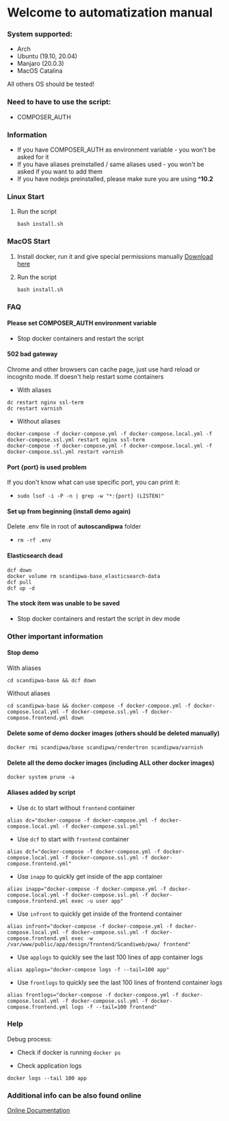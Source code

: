 # Welcome to automatization manual

### System supported:
- Arch
- Ubuntu (19.10, 20.04)
- Manjaro (20.0.3)
- MacOS Catalina

All others OS should be tested!

### Need to have to use the script:
* COMPOSER_AUTH

### Information
* If you have COMPOSER_AUTH as environment variable - you won't be asked for it
* If you have aliases preinstalled / same aliases used - you won't be asked if you want to add them
* If you have nodejs preinstalled, please make sure you are using <b>^10.2</b>

### Linux Start

1. Run the script
   ```
   bash install.sh
   ```

### MacOS Start

1. Install docker, run it and give special permissions manually
   [Download here](https://hub.docker.com/editions/community/docker-ce-desktop-mac/)

2. Run the script
   ```
   bash install.sh
   ```


### FAQ
#### Please set COMPOSER_AUTH environment variable
- Stop docker containers and restart the script

#### 502 bad gateway
Chrome and other browsers can cache page, just use hard reload or incognito mode. If doesn't help restart some containers
- With aliases
```
dc restart nginx ssl-term
dc restart varnish
```
- Without aliases
```
docker-compose -f docker-compose.yml -f docker-compose.local.yml -f docker-compose.ssl.yml restart nginx ssl-term
docker-compose -f docker-compose.yml -f docker-compose.local.yml -f docker-compose.ssl.yml restart varnish
```

#### Port {port} is used problem
If you don't know what can use specific port, you can print it:
- ``` sudo lsof -i -P -n | grep -w "*:{port} (LISTEN)" ```

#### Set up from beginning (install demo again)
Delete .env file in root of <b>autoscandipwa</b> folder
- ``` rm -rf .env ```

#### Elasticsearch dead
```
dcf down
docker volume rm scandipwa-base_elasticsearch-data
dcf pull
dcf up -d
```

#### The stock item was unable to be saved
- Stop docker containers and restart the script in dev mode

### Other important information
#### Stop demo

With aliases
``` 
cd scandipwa-base && dcf down 
```

Without aliases

``` 
cd scandipwa-base && docker-compose -f docker-compose.yml -f docker-compose.local.yml -f docker-compose.ssl.yml -f docker-compose.frontend.yml down 
```

#### Delete some of demo docker images (others should be deleted manually)
```
docker rmi scandipwa/base scandipwa/rendertron scandipwa/varnish 
```

#### Delete all the demo docker images (including ALL other docker images)
``` 
docker system prune -a 
```

#### Aliases added by script
- Use `dc` to start without `frontend` container
```
alias dc="docker-compose -f docker-compose.yml -f docker-compose.local.yml -f docker-compose.ssl.yml"
```

- Use `dcf` to start with `frontend` container
```
alias dcf="docker-compose -f docker-compose.yml -f docker-compose.local.yml -f docker-compose.ssl.yml -f docker-compose.frontend.yml"
```

- Use `inapp` to quickly get inside of the app container
```
alias inapp="docker-compose -f docker-compose.yml -f docker-compose.local.yml -f docker-compose.ssl.yml -f docker-compose.frontend.yml exec -u user app"
```

- Use `infront` to quickly get inside of the frontend container
```
alias infront="docker-compose -f docker-compose.yml -f docker-compose.local.yml -f docker-compose.ssl.yml -f docker-compose.frontend.yml exec -w /var/www/public/app/design/frontend/Scandiweb/pwa/ frontend"
```

- Use `applogs` to quickly see the last 100 lines of app container logs
```
alias applogs="docker-compose logs -f --tail=100 app"
```

- Use `frontlogs` to quickly see the last 100 lines of frontend container logs
```
alias frontlogs="docker-compose -f docker-compose.yml -f docker-compose.local.yml -f docker-compose.ssl.yml -f docker-compose.frontend.yml logs -f --tail=100 frontend"
```

### Help

Debug process:

* Check if docker is running `docker ps`

* Check application logs 
```
docker logs --tail 100 app
```



### Additional info can be also found online
   [Online Documentation](https://docs.scandipwa.com/)